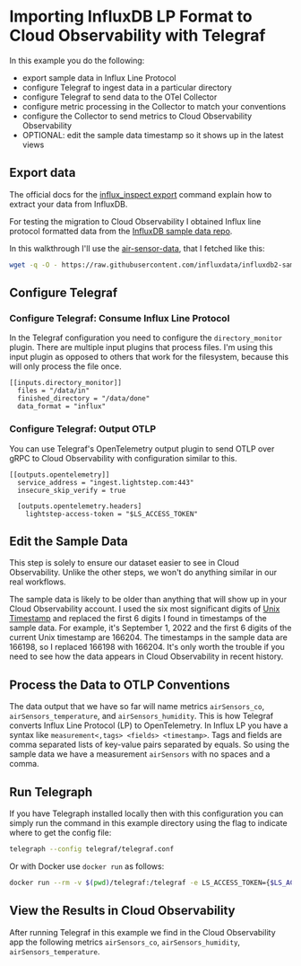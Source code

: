 # Importing InfluxDB LP Format to Cloud Observability with Telegraf

In this example you do the following:
* export sample data in Influx Line Protocol
* configure Telegraf to ingest data in a particular directory
* configure Telegraf to send data to the OTel Collector
* configure metric processing in the Collector to match your conventions 
* configure the Collector to send metrics to Cloud Observability Observability
* OPTIONAL: edit the sample data timestamp so it shows up in the latest views

## Export data

The official docs for the [influx_inspect export](https://docs.influxdata.com/influxdb/v1.8/tools/influx_inspect/#export) command explain how to extract your data from InfluxDB. 

For testing the migration to Cloud Observability I obtained Influx line protocol formatted data from the [InfluxDB sample data repo](https://github.com/influxdata/influxdb2-sample-data). 

In this walkthrough I'll use the [air-sensor-data](https://github.com/influxdata/influxdb2-sample-data/tree/master/air-sensor-data), that I fetched like this:

```bash
wget -q -O - https://raw.githubusercontent.com/influxdata/influxdb2-sample-data/master/air-sensor-data/air-sensor-data.lp > data/in/air-sensor-data.lp
```

## Configure Telegraf

### Configure Telegraf: Consume Influx Line Protocol

In the Telegraf configuration you need to configure the `directory_monitor` plugin. There are multiple input plugins that process files. I'm using this input plugin as opposed to others that work for the filesystem, because this will only process the file once.

```
[[inputs.directory_monitor]]
  files = "/data/in"
  finished_directory = "/data/done"
  data_format = "influx"
```

### Configure Telegraf: Output OTLP

You can use Telegraf's OpenTelemetry output plugin to send OTLP over gRPC to Cloud Observability with configuration similar to this.

```
[[outputs.opentelemetry]]
  service_address = "ingest.lightstep.com:443"
  insecure_skip_verify = true

  [outputs.opentelemetry.headers]
    lightstep-access-token = "$LS_ACCESS_TOKEN"
```

## Edit the Sample Data

This step is solely to ensure our dataset easier to see in Cloud Observability. Unlike the other steps, we won't do anything similar in our real workflows.

The sample data is likely to be older than anything that will show up in your Cloud Observability account. I used the six most significant digits of [Unix Timestamp](https://www.unixtimestamp.com/) and replaced the first 6 digits I found in timestamps of the sample data. For example, it's September 1, 2022 and the first 6 digits of the current Unix timestamp are 166204. The timestamps in the sample data are 166198, so I replaced 166198 with 166204. It's only worth the trouble if you need to see how the data appears in Cloud Observability in recent history.

## Process the Data to OTLP Conventions 

The data output that we have so far will name metrics `airSensors_co`, `airSensors_temperature`, and `airSensors_humidity`. This is how Telegraf converts Influx Line Protocol (LP) to OpenTelemetry. In Influx LP you have a syntax like `measurement<,tags> <fields> <timestamp>`. Tags and fields are comma separated lists of key-value pairs separated by equals. So using the sample data we have a measurement `airSensors` with no spaces and a comma.

## Run Telegraph

If you have Telegraph installed locally then with this configuration you can simply run the command in this example directory using the flag to indicate where to get the config file:

```bash
telegraph --config telegraf/telegraf.conf
```

Or with Docker use `docker run` as follows:

```bash
docker run --rm -v $(pwd)/telegraf:/telegraf -e LS_ACCESS_TOKEN={$LS_ACCESS_TOKEN} telegraf --config /telegraf/telegraf.conf 
```

## View the Results in Cloud Observability

After running Telegraf in this example we find in the Cloud Observability app the following metrics `airSensors_co`, `airSensors_humidity`, `airSensors_temperature`.

